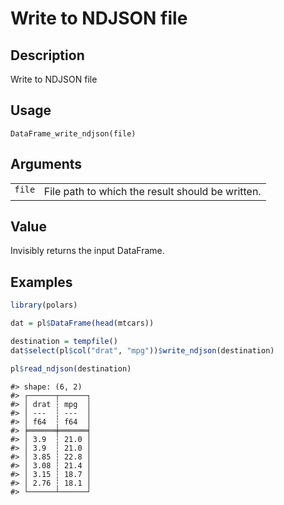 

# Write to NDJSON file

## Description

Write to NDJSON file

## Usage

<pre><code class='language-R'>DataFrame_write_ndjson(file)
</code></pre>

## Arguments

<table>
<tr>
<td style="white-space: nowrap; font-family: monospace; vertical-align: top">
<code id="file">file</code>
</td>
<td>
File path to which the result should be written.
</td>
</tr>
</table>

## Value

Invisibly returns the input DataFrame.

## Examples

``` r
library(polars)

dat = pl$DataFrame(head(mtcars))

destination = tempfile()
dat$select(pl$col("drat", "mpg"))$write_ndjson(destination)

pl$read_ndjson(destination)
```

    #> shape: (6, 2)
    #> ┌──────┬──────┐
    #> │ drat ┆ mpg  │
    #> │ ---  ┆ ---  │
    #> │ f64  ┆ f64  │
    #> ╞══════╪══════╡
    #> │ 3.9  ┆ 21.0 │
    #> │ 3.9  ┆ 21.0 │
    #> │ 3.85 ┆ 22.8 │
    #> │ 3.08 ┆ 21.4 │
    #> │ 3.15 ┆ 18.7 │
    #> │ 2.76 ┆ 18.1 │
    #> └──────┴──────┘
